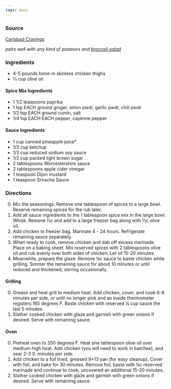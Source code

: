 ```yaml
---
tags: main
---
```


### Source
[Carlsbad Cravings](https://carlsbadcravings.com/huli-huli-chicken-recipe/#wprm-recipe-container-36193)

_pairs well with any kind of potatoes and [broccoli salad](/recipes/broccoli-salad)_

### Ingredients
* 4-5 pounds bone-in skinless chicken thighs
* ⅓ cup olive oil
#### Spice Mix Ingredients
* 1 1/2 teaspoons paprika
* 1 tsp EACH ground ginger, onion pwdr, garlic pwdr, chili pwdr
* 1/2 tsp EACH ground cumin, salt
* 1/4 tsp EACH EACH pepper, cayenne pepper
#### Sauce Ingredients
* 1 cup canned pineapple juice*
* 1/3 cup ketchup
* 1/3 cup reduced sodium soy sauce
* 1/2 cup packed light brown sugar
* 2 tablespoons Worcestershire sauce
* 2 tablespoons apple cider vinegar
* 1 teaspoon Dijon mustard
* 1 teaspoon Sriracha Sauce

### Directions
0. Mix the seasonings. Remove one tablespoon of spices to a large bowl. Reserve remaining spices for the rub later.
0. Add all sauce ingredients to the 1 tablespoon spice mix in the large bowl. Whisk. Remove ½c and add to a large freezer bag along with ⅓c olive oil.
0. Add chicken to freezer bag. Marinate 4 - 24 hours. Refrigerate remaining sauce separately.
0. When ready to cook, remove chicken and dab off excess marinade. Place on a baking sheet. Mix reserved spices with 2 tablespoons olive oil and rub evenly over both sides of chicken. Let sit 15-20 minutes.
0. Meanwhile, prepare the glaze. Remove ¼c sauce to baste chicken while grilling. Simmer the remaining sauce for about 10 minutes or until reduced and thickened, stirring occasionally.

#### Grilling
0. Grease and heat grill to medium heat. Add chicken, cover, and cook 6-8 minutes per side, or until no longer pink and an inside thermometer registers 165 degrees F. Baste chicken with reserved ¼ cup sauce the last 5 minutes.
0. Slather cooked chicken with glaze and garnish with green onions if desired. Serve with remaining sauce.

#### Oven
0. Preheat oven to 350 degrees F. Heat one tablespoon olive oil over medium-high heat. Add chicken (you will need to work in batches), and sear 2-3 0. minutes per side.
0. Add chicken to a foil lined, greased 9×13 pan (for easy cleanup), Cover with foil, and bake for 30 minutes. Remove foil, baste with ¼c reserved marinade and continue to cook, uncovered an additional 15-20 minutes.
0. Slather cooked chicken with glaze and garnish with green onions if desired. Serve with remaining sauce.